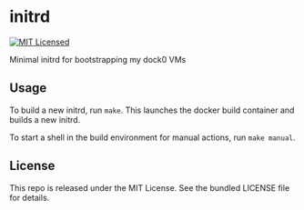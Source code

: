 initrd
=======

[![MIT Licensed](http://img.shields.io/badge/license-MIT-green.svg)](https://tldrlegal.com/license/mit-license)

Minimal initrd for bootstrapping my dock0 VMs

## Usage

To build a new initrd, run `make`. This launches the docker build container and builds a new initrd.

To start a shell in the build environment for manual actions, run `make manual`.

## License

This repo is released under the MIT License. See the bundled LICENSE file for details.
